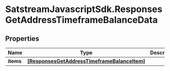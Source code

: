 # SatstreamJavascriptSdk.ResponsesGetAddressTimeframeBalanceData

## Properties
Name | Type | Description | Notes
------------ | ------------- | ------------- | -------------
**items** | [**[ResponsesGetAddressTimeframeBalanceItem]**](ResponsesGetAddressTimeframeBalanceItem.md) |  | [optional] 

